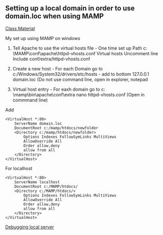 ## Setting up a local domain in order to use domain.loc when using MAMP

[Class Material](https://github.com/susanBuck/dwa15-fall2017/blob/master/01_Servers_and_Git/09_Local_domain.md)

My set up using MAMP on windows

1. Tell Apache to use the virtual hosts file - One time set up
Path c:   \MAMP\conf\apache\httpd-vhosts.conf
Virtual hosts Uncomment line Include conf/extra/httpd-vhosts.conf

2. Create a new host - For each Domain go to  c:/Windows/System32/drivers/etc/hosts - add to bottom  127.0.0.1 domain.loc
   (Do not use command line, open in explorer, notepad
   
3.  Virtual host entry - For eaxh domain go to c:  \mamp\bin\apache\conf\extra
    nano httpd-vhosts.conf
    (Open in commmand line)

 Add
 
```
<VirtualHost *:80>
    ServerName domain.loc
    DocumentRoot c:/mamp/htdocs/newfolder
    <Directory c:/mamp/htdocs/newfolder>
        Options Indexes FollowSymLinks MultiViews
        AllowOverride All
        Order allow,deny
        allow from all
    </Directory>
</VirtualHost>
```
For localhost
```
<VirtualHost *:80>
    ServerName localhost
    DocumentRoot c:/MAMP/htdocs/
    <Directory c:/MAMP/htdocs/>
        Options Indexes FollowSymLinks MultiViews
        AllowOverride All
        Order allow,deny
        allow from all
    </Directory>
</VirtualHost>
```

[Debugging local server](https://github.com/susanBuck/dwa15-fall2017/blob/master/01_Servers_and_Git/02_Debugging_local_servers.md)
